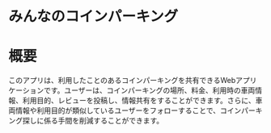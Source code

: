 # みんなのコインパーキング
# 概要  
このアプリは、利用したことのあるコインパーキングを共有できるWebアプリケーションです。ユーザーは、コインパーキングの場所、料金、利用時の車両情報、利用目的、レビューを投稿し、情報共有をすることができます。さらに、車両情報や利用目的が類似しているユーザーをフォローすることで、コインパーキング探しに係る手間を削減することができます。
